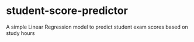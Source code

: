 # student-score-predictor
A simple Linear Regression model to predict student exam scores based on study hours
